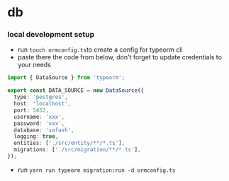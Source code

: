 # db


### local development setup

- run `touch ormconfig.ts`to create a config for typeorm cli
- paste there the code from below, don't forget to update credentials to your needs

```typescript
import { DataSource } from 'typeorm';

export const DATA_SOURCE = new DataSource({
  type: 'postgres',
  host: 'localhost',
  port: 5432,
  username: 'xxx',
  password: 'xxx',
  database: 'sofash',
  logging: true,
  entities: ['./src/entity/**/*.ts'],
  migrations: ['./src/migration/**/*.ts'],
});
```

- run `yarn run typeorm migration:run -d ormconfig.ts`
